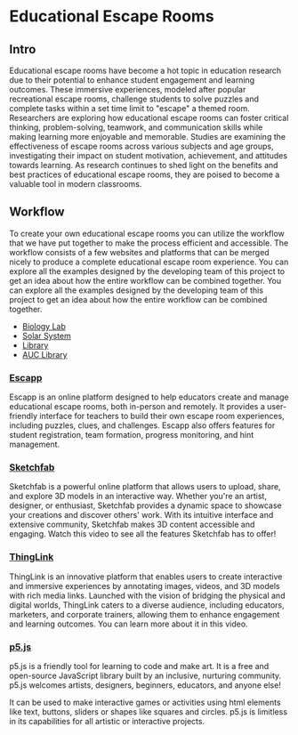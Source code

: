 # Educational Escape Rooms

## Intro

Educational escape rooms have become a hot topic in education research due to their potential to enhance student engagement and learning outcomes. These immersive experiences, modeled after popular recreational escape rooms, challenge students to solve puzzles and complete tasks within a set time limit to "escape" a themed room. Researchers are exploring how educational escape rooms can foster critical thinking, problem-solving, teamwork, and communication skills while making learning more enjoyable and memorable. Studies are examining the effectiveness of escape rooms across various subjects and age groups, investigating their impact on student motivation, achievement, and attitudes towards learning. As research continues to shed light on the benefits and best practices of educational escape rooms, they are poised to become a valuable tool in modern classrooms. 

## Workflow

To create your own educational escape rooms you can utilize the workflow that we have put together to make the process efficient and accessible. The workflow consists of a few websites and platforms that can be merged nicely to produce a complete educational escape room experience. You can explore all the examples designed by the developing team of this project to get an idea about how the entire workflow can be combined together. You can explore all the examples designed by the developing team of this project to get an idea about how the entire workflow can be combined together.

- [Biology Lab](https://escapp.es/escapeRooms/135/join)
- [Solar System](https://escapp.es/escapeRooms/138/join)
- [Library](https://escapp.es/escapeRooms/141/join)
- [AUC Library](https://escapp.es/escapeRooms/142/join)

### [Escapp](https://github.com/Ess3013/Educational-Virtual-Environment-Documentation/blob/a43e71f7b2913145632b794a80f3d0cbf1b67e7e/Educational%20Escape%20Rooms/Escapp/Docs.md)

Escapp is an online platform designed to help educators create and manage educational escape rooms, both in-person and remotely. It provides a user-friendly interface for teachers to build their own escape room experiences, including puzzles, clues, and challenges. Escapp also offers features for student registration, team formation, progress monitoring, and hint management.

### [Sketchfab](https://github.com/Ess3013/Educational-Virtual-Environment-Documentation/blob/a43e71f7b2913145632b794a80f3d0cbf1b67e7e/Educational%20Escape%20Rooms/Sketchfab/SketchFab%20Documentation.md)

Sketchfab is a powerful online platform that allows users to upload, share, and explore 3D models in an interactive way. Whether you're an artist, designer, or enthusiast, Sketchfab provides a dynamic space to showcase your creations and discover others' work. With its intuitive interface and extensive community, Sketchfab makes 3D content accessible and engaging. Watch this video to see all the features Sketchfab has to offer!

### [ThingLink](https://github.com/Ess3013/Educational-Virtual-Environment-Documentation/blob/a43e71f7b2913145632b794a80f3d0cbf1b67e7e/Educational%20Escape%20Rooms/ThingLink/ThingLink.md)

ThingLink is an innovative platform that enables users to create interactive and immersive experiences by annotating images, videos, and 3D models with rich media links. Launched with the vision of bridging the physical and digital worlds, ThingLink caters to a diverse audience, including educators, marketers, and corporate trainers, allowing them to enhance engagement and learning outcomes. You can learn more about it in this video.

### [p5.js](https://github.com/Ess3013/Educational-Virtual-Environment-Documentation/blob/a43e71f7b2913145632b794a80f3d0cbf1b67e7e/Educational%20Escape%20Rooms/P5.js/p5js-AI.md)

p5.js is a friendly tool for learning to code and make art. It is a free and open-source JavaScript library built by an inclusive, nurturing community. p5.js welcomes artists, designers, beginners, educators, and anyone else!

It can be used to make interactive games or activities using html elements like text, buttons, sliders or shapes like squares and circles. p5.js is limitless in its capabilities for all artistic or interactive projects.
